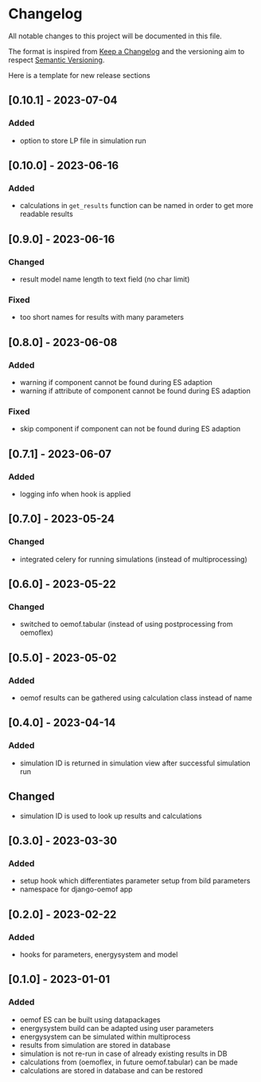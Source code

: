 # Changelog
All notable changes to this project will be documented in this file.

The format is inspired from [Keep a Changelog](http://keepachangelog.com/en/1.0.0/)
and the versioning aim to respect [Semantic Versioning](http://semver.org/spec/v2.0.0.html).

Here is a template for new release sections

## [0.10.1] - 2023-07-04
### Added
- option to store LP file in simulation run

## [0.10.0] - 2023-06-16
### Added
- calculations in `get_results` function can be named in order to get more readable results

## [0.9.0] - 2023-06-16
### Changed
- result model name length to text field (no char limit)

### Fixed
- too short names for results with many parameters

## [0.8.0] - 2023-06-08
### Added
- warning if component cannot be found during ES adaption
- warning if attribute of component cannot be found during ES adaption

### Fixed
- skip component if component can not be found during ES adaption

## [0.7.1] - 2023-06-07
### Added
- logging info when hook is applied

## [0.7.0] - 2023-05-24
### Changed
- integrated celery for running simulations (instead of multiprocessing)

## [0.6.0] - 2023-05-22
### Changed
- switched to oemof.tabular (instead of using postprocessing from oemoflex)

## [0.5.0] - 2023-05-02
### Added
- oemof results can be gathered using calculation class instead of name

## [0.4.0] - 2023-04-14
### Added
- simulation ID is returned in simulation view  after successful simulation run

## Changed
- simulation ID is used to look up results and calculations

## [0.3.0] - 2023-03-30
### Added
- setup hook which differentiates parameter setup from bild parameters
- namespace for django-oemof app

## [0.2.0] - 2023-02-22
### Added
- hooks for parameters, energysystem and model

## [0.1.0] - 2023-01-01
### Added
- oemof ES can be built using datapackages
- energysystem build can be adapted using user parameters
- energysystem can be simulated within multiprocess
- results from simulation are stored in database
- simulation is not re-run in case of already existing results in DB
- calculations from (oemoflex, in future oemof.tabular) can be made
- calculations are stored in database and can be restored
